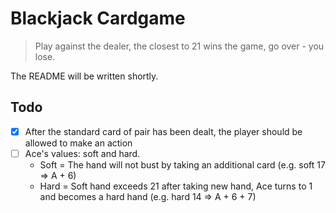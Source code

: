 # Blackjack Cardgame
> Play against the dealer, the closest to 21 wins the game, go over - you lose. 

The README will be written shortly.

## Todo

- [X] After the standard card of pair has been dealt, the player should be allowed to make an action  
- [ ] Ace's values: soft and hard.
  - Soft = The hand will not bust by taking an additional card (e.g. soft 17 => A + 6)
  - Hard = Soft hand exceeds 21 after taking new hand, Ace turns to 1 and becomes a hard hand (e.g. hard 14 => A + 6 + 7)